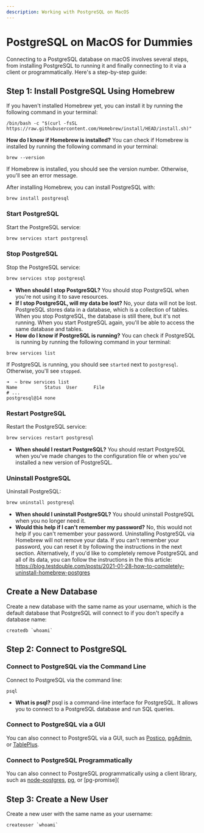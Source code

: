 ```yaml
---
description: Working with PostgreSQL on MacOS
---
```


# PostgreSQL on MacOS for Dummies

Connecting to a PostgreSQL database on macOS involves several steps, from installing PostgreSQL to running it and finally connecting to it via a client or programmatically. Here's a step-by-step guide:

## Step 1: Install PostgreSQL Using Homebrew

If you haven't installed Homebrew yet, you can install it by running the following command in your terminal:

```shell
/bin/bash -c "$(curl -fsSL https://raw.githubusercontent.com/Homebrew/install/HEAD/install.sh)"
```

**How do I know if Homebrew is installed?** You can check if Homebrew is installed by running the following command in your terminal:

```shell
brew --version
```

If Homebrew is installed, you should see the version number. Otherwise, you'll see an error message.

After installing Homebrew, you can install PostgreSQL with:

```shell
brew install postgresql
```

### Start PostgreSQL

Start the PostgreSQL service:

```bash
brew services start postgresql
```

### Stop PostgreSQL

Stop the PostgreSQL service:

```bash
brew services stop postgresql
```

- **When should I stop PostgreSQL?** You should stop PostgreSQL when you're not using it to save resources.
- **If I stop PostgreSQL, will my data be lost?** No, your data will not be lost. PostgreSQL stores data in a database, which is a collection of tables. When you stop PostgreSQL, the database is still there, but it's not running. When you start PostgreSQL again, you'll be able to access the same database and tables.
- **How do I know if PostgreSQL is running?** You can check if PostgreSQL is running by running the following command in your terminal:

```shell
brew services list
```

If PostgreSQL is running, you should see `started` next to `postgresql`. Otherwise, you'll see `stopped`.

```shell
➜  ~ brew services list
Name          Status  User      File
# ...
postgresql@14 none              
```

### Restart PostgreSQL

Restart the PostgreSQL service:

```bash
brew services restart postgresql
```

- **When should I restart PostgreSQL?** You should restart PostgreSQL when you've made changes to the configuration file or when you've installed a new version of PostgreSQL. 

### Uninstall PostgreSQL

Uninstall PostgreSQL:

```bash
brew uninstall postgresql
```

- **When should I uninstall PostgreSQL?** You should uninstall PostgreSQL when you no longer need it. 
- **Would this help if I can't remember my password?** No, this would not help if you can't remember your password. Uninstalling PostgreSQL via Homebrew will not remove your data. If you can't remember your password, you can reset it by following the instructions in the next section. Alternatively, if you'd like to completely remove PostgreSQL and all of its data, you can follow the instructions in the this article: https://blog.testdouble.com/posts/2021-01-28-how-to-completely-uninstall-homebrew-postgres  



## Create a New Database 

Create a new database with the same name as your username, which is the default database that PostgreSQL will connect to if you don't specify a database name:

```shell
createdb `whoami`
```

## Step 2: Connect to PostgreSQL

### Connect to PostgreSQL via the Command Line

Connect to PostgreSQL via the command line:

```shell
psql
```

- **What is psql?** psql is a command-line interface for PostgreSQL. It allows you to connect to a PostgreSQL database and run SQL queries.

### Connect to PostgreSQL via a GUI

You can also connect to PostgreSQL via a GUI, such as [Postico](https://eggerapps.at/postico/), [pgAdmin](https://www.pgadmin.org/), or [TablePlus](https://tableplus.com/).

### Connect to PostgreSQL Programmatically

You can also connect to PostgreSQL programmatically using a client library, such as [node-postgres](https://node-postgres.com/), [pg](https://node-postgres.com/), or [pg-promise](

## Step 3: Create a New User

Create a new user with the same name as your username:

```shell
createuser `whoami`
```